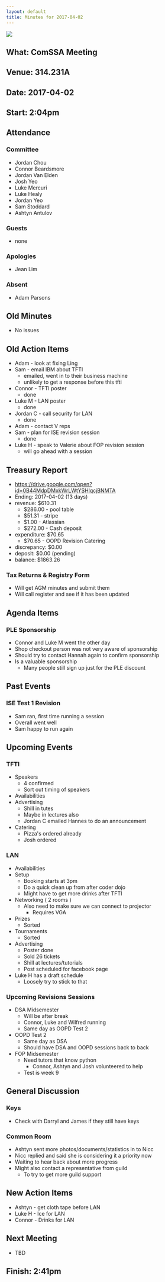 ```yaml
---
layout: default
title: Minutes for 2017-04-02
---
```


![](../../images/letterhead.png)

## What: ComSSA Meeting

## Venue: 314.231A

## Date: 2017-04-02

## Start: 2:04pm

## Attendance

### Committee
- Jordan Chou
- Connor Beardsmore
- Jordan Van Elden
- Josh Yeo
- Luke Mercuri
- Luke Healy
- Jordan Yeo
- Sam Stoddard
- Ashtyn Antulov

### Guests
- none

### Apologies
- Jean Lim

### Absent
- Adam Parsons

## Old Minutes
- No issues

## Old Action Items
- Adam - look at fixing Ling
- Sam - email IBM about TFTI
    - emailed, went in to their business machine
    - unlikely to get a response before this tfti
- Connor - TFTI poster
    - done
- Luke M - LAN poster
    - done
- Jordan C - call security for LAN
    - done
- Adam - contact V reps
- Sam - plan for ISE revision session
    - done
- Luke H - speak to Valerie about FOP revision session
    - will go ahead with a session

## Treasury Report

- https://drive.google.com/open?id=0B44MdpDMxkWrLWtYSHlqcjBNMTA
- Ending: 2017-04-02 (13 days)
- revenue: $610.31
	- $286.00 - pool table
	- $51.31 - stripe
	- $1.00 - Atlassian
	- $272.00 - Cash deposit
- expenditure: $70.65
    - $70.65 - OOPD Revision Catering
- discrepancy: $0.00
- deposit: $0.00 (pending)
- balance: $1863.26

### Tax Returns & Registry Form
- Will get AGM minutes and submit them
- Will call register and see if it has been updated

## Agenda Items

### PLE Sponsorship
- Connor and Luke M went the other day
- Shop checkout person was not very aware of sponsorship
- Should try to contact Hannah again to confirm sponsorship
- Is a valuable sponsorship
    - Many people still sign up just for the PLE discount

## Past Events

### ISE Test 1 Revision
- Sam ran, first time running a session
- Overall went well
- Sam happy to run again

## Upcoming Events

### TFTI
- Speakers
    - 4 confirmed
    - Sort out timing of speakers
- Availabilities
- Advertising
    - Shill in tutes
    - Maybe in lectures also
    - Jordan C emailed Hannes to do an announcement
- Catering
    - Pizza's ordered already
    - Josh ordered

### LAN
- Availabilities
- Setup
    - Booking starts at 3pm
    - Do a quick clean up from after coder dojo
    - Might have to get more drinks after TFTI
- Networking ( 2 rooms )
    - Also need to make sure we can connect to projector
        - Requires VGA
- Prizes
    - Sorted
- Tournaments
    - Sorted
- Advertising
    - Poster done
    - Sold 26 tickets
    - Shill at lectures/tutorials
    - Post scheduled for facebook page
- Luke H has a draft schedule
    - Loosely try to stick to that

### Upcoming Revisions Sessions
- DSA Midsemester
    - Will be after break
    - Connor, Luke and Wilfred running
    - Same day as OOPD Test 2
- OOPD Test 2
    - Same day as DSA
    - Should have DSA and OOPD sessions back to back
- FOP Midsemester
    - Need tutors that know python
        - Connor, Ashtyn and Josh volunteered to help
    - Test is week 9

## General Discussion

### Keys
- Check with Darryl and James if they still have keys

### Common Room
- Ashtyn sent more photos/documents/statistics in to Nicc
- Nicc replied and said she is considering it a priority now
- Waiting to hear back about more progress
- Might also contact a representative from guild
    - To try to get more guild support

## New Action Items
- Ashtyn - get cloth tape before LAN
- Luke H - Ice for LAN
- Connor - Drinks for LAN

## Next Meeting
- TBD

## Finish: 2:41pm